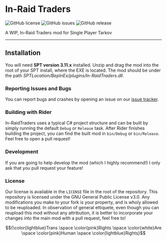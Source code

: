 # In-Raid Traders

![GitHub license](https://img.shields.io/github/license/srwxr-xr-x/InRaidTraders.svg)
![GitHub issues](https://img.shields.io/github/issues/srwxr-xr-x/InRaidTraders.svg)
![GitHub release](https://img.shields.io/github/v/release/srwxr-xr-x/InRaidTraders/?include_prereleases)

A WIP, In-Raid Traders mod for Single Player Tarkov

---
    
## Installation
    
You will need **SPT version 3.11.x** installed. Unzip and drag the mod into the root of your SPT install, where the EXE is located.
The mod should be under the path *SPTLocation/BepInEx/plugins/In-RaidTraders.dll*.
    
### Reporting Issues and Bugs
    
You can report bugs and crashes by opening an issue on our [issue tracker](https://github.com/srwxr-xr-x/InRaidTraders/issues).
    
### Building with Rider

In-RaidTraders uses a typical C# project structure and can be built by simply running the default `Debug` or `Release` task. 
After Rider finishes building the project, you can find the built mod in `bin/Debug` or `bin/Release`. Feel free to open a pull request!

### Development

If you are going to help develop the mod (which I highly recommend!) I only ask that you pull request your feature!

### License 

Our license is available in the `LICENSE` file in the root of the repository. This repository is licensed under the GNU General Public License v3.0.
Any modifications you make to your fork is your property, and is wholy allowed to be reuploaded. In observation of general ettiquete, even though you can
reupload this mod without any attribution, it is better to incorporate your changes into the main mod with a pull request, feel free to!

$${\color{lightblue}Trans \space \color{pink}Rights \space \color{white}Are \space \color{pink}Human \space \color{lightblue}Rights}$$
